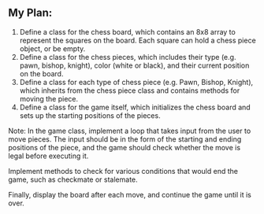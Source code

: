 ## My Plan:
1. Define a class for the chess board, which contains an 8x8 array to represent the squares on the board. Each square can hold a chess piece object, or be empty.
2. Define a class for the chess pieces, which includes their type (e.g. pawn, bishop, knight), color (white or black), and their current position on the board.
3. Define a class for each type of chess piece (e.g. Pawn, Bishop, Knight), which inherits from the chess piece class and contains methods for moving the piece.
4. Define a class for the game itself, which initializes the chess board and sets up the starting positions of the pieces.

Note: In the game class, implement a loop that takes input from the user to move pieces. The input should be in the form of the starting and ending positions of the piece, and the game should check whether the move is legal before executing it.

Implement methods to check for various conditions that would end the game, such as checkmate or stalemate.

Finally, display the board after each move, and continue the game until it is over.
